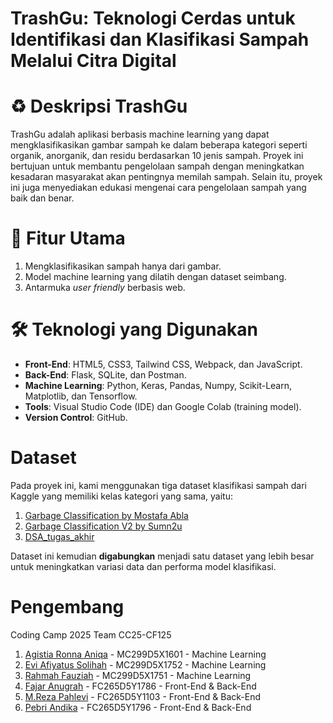 # TrashGu: Teknologi Cerdas untuk Identifikasi dan Klasifikasi Sampah Melalui Citra Digital

# ♻️ Deskripsi TrashGu
TrashGu adalah aplikasi berbasis machine learning yang dapat mengklasifikasikan gambar sampah ke dalam beberapa kategori seperti organik, anorganik, dan residu berdasarkan 10 jenis sampah. Proyek ini bertujuan untuk membantu pengelolaan sampah dengan meningkatkan kesadaran masyarakat akan pentingnya memilah sampah. Selain itu, proyek ini juga menyediakan edukasi mengenai cara pengelolaan sampah yang baik dan benar.


# 🚀 Fitur Utama

1. Mengklasifikasikan sampah hanya dari gambar.
2. Model machine learning yang dilatih dengan dataset seimbang.
3. Antarmuka *user friendly* berbasis web.


# 🛠️ Teknologi yang Digunakan

- **Front-End**: HTML5, CSS3, Tailwind CSS, Webpack, dan JavaScript.
- **Back-End**: Flask, SQLite, dan Postman.
- **Machine Learning**: Python, Keras, Pandas, Numpy, Scikit-Learn, Matplotlib, dan Tensorflow.
- **Tools**: Visual Studio Code (IDE) dan Google Colab (training model).
- **Version Control**: GitHub.


# Dataset

Pada proyek ini, kami menggunakan tiga dataset klasifikasi sampah dari Kaggle yang memiliki kelas kategori yang sama, yaitu:

1. [Garbage Classification by Mostafa Abla](https://www.kaggle.com/datasets/mostafaabla/garbage-classification)  
2. [Garbage Classification V2 by Sumn2u](https://www.kaggle.com/datasets/sumn2u/garbage-classification-v2)
3. [DSA_tugas_akhir](https://github.com/fannyahdita/DSA_tugas_akhir/)

Dataset ini kemudian **digabungkan** menjadi satu dataset yang lebih besar untuk meningkatkan variasi data dan performa model klasifikasi.


# Pengembang
Coding Camp 2025 Team CC25-CF125 
1. [Agistia Ronna Aniqa](https://www.linkedin.com/in/agistiaronna/) - MC299D5X1601 - Machine Learning
2. [Evi Afiyatus Solihah](https://www.linkedin.com/in/eviafiyatussolihah/) - MC299D5X1752 - Machine Learning
3. [Rahmah Fauziah](https://www.linkedin.com/in/rahmahf/) - MC299D5X1751 - Machine Learning
4. [Fajar Anugrah]() - FC265D5Y1786 - Front-End & Back-End
5. [M.Reza Pahlevi](http://www.linkedin.com/in/m-reza-pahlevi-26a21b255) - FC265D5Y1103 - Front-End & Back-End
6. [Pebri Andika](https://www.linkedin.com/in/pebri-andika-40386a356) - FC265D5Y1796 - Front-End & Back-End
